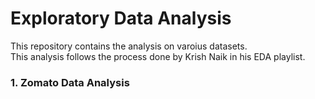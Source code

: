 # Exploratory Data Analysis

This repository contains the analysis on varoius datasets.<br/>
This analysis follows the process done by Krish Naik in his EDA playlist.

### 1. Zomato Data Analysis
